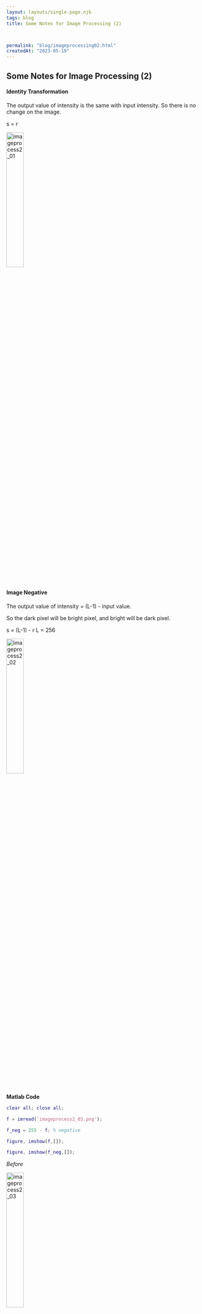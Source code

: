 ```yaml
---
layout: layouts/single-page.njk
tags: blog
title: Some Notes for Image Processing (2)



permalink: "blog/imageprocessing02.html"
createdAt: "2023-05-19"
---
```


## Some Notes for Image Processing (2)




#### Identity Transformation 
The output value of intensity is the same with input intensity. So there is no change on the image.

s = r

<image src= "../static/image/imageprocess2_01.png" width="30%" height="30%" alt="imageprocess2_01">


#### Image Negative 

The output value of intensity = (L-1) - input value.

So the dark pixel will be bright pixel, and bright will be dark pixel.

s = (L-1) - r
L = 256

<image src= "../static/image/imageprocess2_02.png" width="30%" height="30%" alt="imageprocess2_02">


**Matlab Code**
```Matlab
clear all; close all;

f = imread('imageprocess2_03.png');

f_neg = 255 - f; % negative

figure, imshow(f,[]);

figure, imshow(f_neg,[]);
```
*Before*

<image src= "../static/image/imageprocess2_03.png" width="30%" height="30%" alt="imageprocess2_03">

*After*

<image src= "../static/image/imageprocess2_04.png" width="30%" height="30%" alt="imageprocess2_04">



#### Contrast Stretching
Producing an image with higher contrast by darkening the intensity levels below k and brightening the levels above k



**Matlab Code**
```Matlab
clear all; close all;

f = imread('contrast_stretch.png');

f1 = imadjust(f,stretchlim(f),[]);

f2 = imadjust(f, stretchlim(f,[0.05,0.95]),[]);

f3 = imadjust(f, stretchlim(f,[0.10,0.80]),[]);

f4 = imadjust(f, stretchlim(f,[0.20,0.70]),[]);

f5 = imadjust(f, stretchlim(f,[0.49,0.50]),[]);

subplot(2,3,1), imshow(f),title('original image');

subplot(2,3,1), imshow(f1),title('default parameter: 0.01,0.99');

subplot(2,3,1), imshow(f),title('original image');

subplot(2,3,2), imshow(f1),title('default parameter: 0.01,0.99');

subplot(2,3,3), imshow(f2),title('parameter: 0.05,0.95');

subplot(2,3,4), imshow(f3),title('parameter: 0.10,0.80');

subplot(2,3,5), imshow(f4),title('parameter: 0.20,0.70');

subplot(2,3,6), imshow(f5),title('parameter: 0.49,0.50');


```

<image src= "../static/image/imageprocess2_05.png" width="30%" height="30%" alt="imageprocess2_05">


#### Power-law (Gamma) transformation

Each input value is raised to the power gamma

<image src= "../static/image/imageprocess2_06.png" width="50%" height="50%" alt="imageprocess2_06">

* r < 1 will brighten the image
* r > 1 will darken the image

<image src= "../static/image/imageprocess2_07.png" width="50%" height="50%" alt="imageprocess2_07">

**Matlab Code**
```Matlab
clear all; close all;

f = imread('babytest.png');

f1 = im2double(f);

f1 = power(f1,0.9);

f1 = mat2gray(f1);

f2 = power(f1,0.8);

f2 = mat2gray(f2);

f3 = power(f1,0.7);

f3 = mat2gray(f3);

f4 = power(f1,0.6);

f4 = mat2gray(f4);

f5 = power(f1,0.5);

f5 = mat2gray(f5);

subplot(2,3,1), imshow(f),title('original image');

subplot(2,3,2), imshow(f1),title('parameter: 0.9');

subplot(2,3,3), imshow(f2),title('parameter: 0.8');

subplot(2,3,4), imshow(f3),title('parameter: 0.7');

subplot(2,3,5), imshow(f4),title('parameter: 0.6');

subplot(2,3,6), imshow(f5),title('parameter: 0.5');

```

<image src= "../static/image/imageprocess2_08.png" width="50%" height="50%" alt="imageprocess2_08">